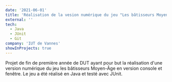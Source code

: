 ```yaml
---
date: '2021-06-01'
title: 'Réalisation de la vesion numérique du jeu "Les bâtisseurs Moyen-Âge"'
external: ''
tech:
  - Java
  - JUnit
  - Git
company: 'IUT de Vannes'
showInProjects: true
---
```


Projet de fin de première année de DUT ayant pour but la réalisation d'une version numérique du jeu les bâtisseurs Moyen-Âge en version console et fenêtre. Le jeu a été réalisé en Java et testé avec JUnit.

